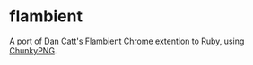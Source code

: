 # flambient

A port of [Dan Catt's Flambient Chrome extention](https://github.com/revdancatt/CAT434-flambient) to Ruby, using [ChunkyPNG](https://github.com/wvanbergen/chunky_png).

